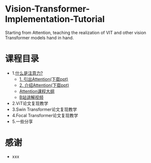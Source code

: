 # Vision-Transformer-Implementation-Tutorial
Starting from Attention, teaching the realization of VIT and other vision Transformer models hand in hand.

# 课程目录

- 1.<a href="https://github.com/cjh3020889729/Vision-Transformer-Implementation-Tutorial/tree/main/1.%E4%BB%80%E4%B9%88%E6%98%AF%E6%B3%A8%E6%84%8F%E5%8A%9B">什么是注意力?</a>
  - <a href="https://github.com/cjh3020889729/Vision-Transformer-Implementation-Tutorial/blob/main/1.%E4%BB%80%E4%B9%88%E6%98%AF%E6%B3%A8%E6%84%8F%E5%8A%9B/1.%E5%BC%95%E5%87%BAAttention.pptx?raw=true">1. 引出Attention(下载ppt)</a>
  - <a href="https://github.com/cjh3020889729/Vision-Transformer-Implementation-Tutorial/blob/main/1.%E4%BB%80%E4%B9%88%E6%98%AF%E6%B3%A8%E6%84%8F%E5%8A%9B/2.%E4%BB%8B%E7%BB%8DAttention.pptx?raw=true">2. 介绍Attention(下载ppt)</a>
  - <a href="https://github.com/cjh3020889729/Vision-Transformer-Implementation-Tutorial/blob/main/1.%E4%BB%80%E4%B9%88%E6%98%AF%E6%B3%A8%E6%84%8F%E5%8A%9B/Attention%E8%AF%BE%E7%A8%8B%E5%A4%A7%E7%BA%B2.md">Attention课程大纲</a>
  - <a href="https://www.bilibili.com/video/BV1Dv411T71k?spm_id_from=333.999.0.0">B站讲解视频</a>
- 2.ViT论文复现教学
- 3.Swin Transformer论文复现教学
- 4.Focal Transformer论文复现教学
- 5.一些分享

# 感谢

- xxx
